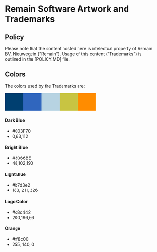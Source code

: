 # Remain Software Artwork and Trademarks

## Policy
Please note that the content hosted here is intelectual property of Remain BV, Nieuwegein ("Remain").
Usage of this content ("Trademarks") is outlined in the [POLICY.MD] file.

## Colors
The colors used by the Trademarks are:

![Colors](colors.png)

#### Dark Blue
* #003F70
* 0,63,112
 
#### Bright Blue
* #3066BE 
* 48,102,190
 
#### Light Blue
* #b7d3e2
* 183, 211, 226
 
#### Logo Color
* #c8c442
* 200,196,66
 
#### Orange
* #ff8c00
* 255, 140, 0
 



